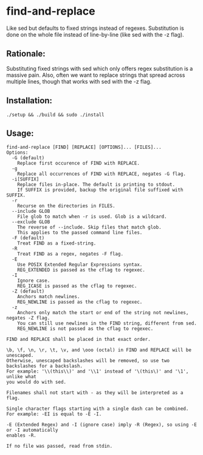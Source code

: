 # find-and-replace

Like sed but defaults to fixed strings instead of regexes. Substitution is done on the whole file instead of line-by-line (like sed with the -z flag).

## Rationale:

Substituting fixed strings with sed which only offers regex substitution is a massive pain. Also, often we want to replace strings that spread across multiple lines, though that works with sed with the -z flag.

## Installation:

```
./setup && ./build && sudo ./install
```

## Usage:

```
find-and-replace [FIND] [REPLACE] [OPTIONS]... [FILES]...
Options:
  -G (default)
    Replace first occurence of FIND with REPLACE.
  -g
    Replace all occurrences of FIND with REPLACE, negates -G flag.
  -i[SUFFIX]
    Replace files in-place. The default is printing to stdout.
    If SUFFIX is provided, backup the original file suffixed with SUFFIX.
  -r
    Recurse on the directories in FILES.
  --include GLOB
    File glob to match when -r is used. Glob is a wildcard.
  --exclude GLOB
    The reverse of --include. Skip files that match glob.
    This applies to the passed command line files.
  -F (default)
    Treat FIND as a fixed-string.
  -R
    Treat FIND as a regex, negates -F flag.
  -E
    Use POSIX Extended Regular Expressions syntax.
    REG_EXTENDED is passed as the cflag to regexec.
  -I
    Ignore case.
    REG_ICASE is passed as the cflag to regexec.
  -Z (default)
    Anchors match newlines.
    REG_NEWLINE is passed as the cflag to regexec.
  -z
    Anchors only match the start or end of the string not newlines, negates -Z flag.
    You can still use newlines in the FIND string, different from sed.
    REG_NEWLINE is not passed as the cflag to regexec.

FIND and REPLACE shall be placed in that exact order.

\b, \f, \n, \r, \t, \v, and \ooo (octal) in FIND and REPLACE will be unescaped.
Otherwise, unescaped backslashes will be removed, so use two backslashes for a backslash.
For example: '\\(this\\)' and '\\1' instead of '\(this\)' and '\1', unlike what
you would do with sed.

Filenames shall not start with - as they will be interpreted as a flag.

Single character flags starting with a single dash can be combined.
For example: -EI is equal to -E -I.

-E (Extended Regex) and -I (ignore case) imply -R (Regex), so using -E or -I automatically
enables -R.

If no file was passed, read from stdin.
```
